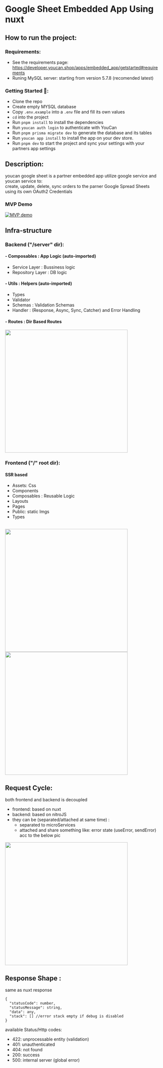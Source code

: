 # Google Sheet Embedded App Using nuxt

## How to run the project:

### Requirements:
- See the requirements page: https://developer.youcan.shop/apps/embedded_app/getstarted#requirements
- Runing MySQL server: starting from version 5.7.8 (recomended latest)

### Getting Started 🚀:
- Clone the repo
- Create empty MYSQL database
- Copy `.env.example` into a `.env` file and fill its own values
- `cd` into the project
- Run `pnpm install` to install the dependencies
- Run `youcan auth login` to authenticate with YouCan
- Run `pnpm prisma migrate dev` to generate the database and its tables
- Run `youcan app install` to install the app on your dev store.
- Run `pnpm dev` to start the project and sync your settings with your partners app settings

## Description:
  youcan google sheet is a partner embedded app utilize
  google service and youcan service to: 
  <br>
  create, update, delete, sync orders
  to the parner Google Spread Sheets using its own OAuth2 Credentials

### MVP Demo
[![MVP demo](https://img.youtube.com/vi/j6bQNpoOLts/0.jpg)](https://youtu.be/j6bQNpoOLts)

## Infra-structure

### Backend ("/server" dir):
#### - Composables : App Logic (auto-imported)
- Service Layer : Bussiness logic
- Repository Layer : DB logic
#### - Utils : Helpers (auto-imported)
- Types
- Validator
- Schemas : Validation Schemas
- Handler : (Response, Async, Sync, Catcher) and Error Handling
#### - Routes : Dir Based Routes
  
<img src="https://github.com/abdallah-zaghloul/nuxt-google-sheet/assets/61375797/8ae26b37-e958-427c-8330-ba9de60edfa5" width="400">

### Frontend ("/" root dir):
#### SSR based
- Assets: Css
- Components
- Composables : Reusable Logic
- Layouts
- Pages
- Public: static Imgs
- Types

<br>
<img src="https://github.com/eihabkhan1/nuxt-google-sheet/assets/143792300/fb275cba-0002-42bb-bed7-6eafc2b610a0" width="400">
<br>
<img src="https://github.com/abdallah-zaghloul/nuxt-google-sheet/assets/61375797/acc5a924-4217-4d6c-a6ac-8ba97d175b60" width="400">


## Request Cycle:
both frontend and backend is decoupled
- frontend: based on nuxt
- backend: based on nitroJS
- they can be (separated/attached at same time) :
  - separated to microServices
  - attached and share something like:
    error state (useError, sendError)
    acc to the below pic  
  
<img src="https://github.com/abdallah-zaghloul/nuxt-google-sheet/assets/61375797/19a79135-94fd-4e87-9bdd-834c27ab7223" width="400">

## Response Shape :
same as nuxt response 

```
{
  "statusCode": number,
  "statusMessage": string,
  "data": any,
  "stack": [] //error stack empty if debug is disabled
}
```
available Status/Http codes:
- 422: unprocessable entity (validation)
- 401: unauthenticated
- 404: not found
- 200: success
- 500: internal server (global error)
